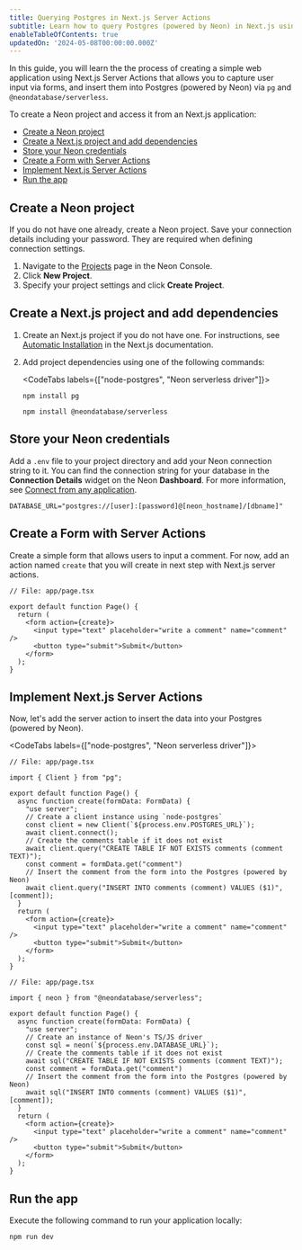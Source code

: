 ```yaml
---
title: Querying Postgres in Next.js Server Actions
subtitle: Learn how to query Postgres (powered by Neon) in Next.js using Server Actions
enableTableOfContents: true
updatedOn: '2024-05-08T00:00:00.000Z'
---
```


In this guide, you will learn the the process of creating a simple web application using Next.js Server Actions that allows you to capture user input via forms, and insert them into Postgres (powered by Neon) via `pg` and `@neondatabase/serverless`.

To create a Neon project and access it from an Next.js application:

- [Create a Neon project](#create-a-neon-project)
- [Create a Next.js project and add dependencies](#create-a-nextjs-project-and-add-dependencies)
- [Store your Neon credentials](#store-your-neon-credentials)
- [Create a Form with Server Actions](#create-a-form-with-server-actions)
- [Implement Next.js Server Actions](#implement-nextjs-server-actions)
- [Run the app](#run-the-app)

## Create a Neon project

If you do not have one already, create a Neon project. Save your connection details including your password. They are required when defining connection settings.

1. Navigate to the [Projects](https://console.neon.tech/app/projects) page in the Neon Console.
2. Click **New Project**.
3. Specify your project settings and click **Create Project**.

## Create a Next.js project and add dependencies

1. Create an Next.js project if you do not have one. For instructions, see [Automatic Installation](https://nextjs.org/docs/getting-started/installation#automatic-installation) in the Next.js documentation.

2. Add project dependencies using one of the following commands:

    <CodeTabs labels={["node-postgres", "Neon serverless driver"]}>

      ```shell
      npm install pg
      ```

      ```shell
      npm install @neondatabase/serverless
      ```

    </CodeTabs>

## Store your Neon credentials

Add a `.env` file to your project directory and add your Neon connection string to it. You can find the connection string for your database in the **Connection Details** widget on the Neon **Dashboard**. For more information, see [Connect from any application](/docs/connect/connect-from-any-app).

```shell shouldWrap
DATABASE_URL="postgres://[user]:[password]@[neon_hostname]/[dbname]"
```

## Create a Form with Server Actions

Create a simple form that allows users to input a comment. For now, add an action named `create` that you will create in next step with Next.js server actions.

```tsx
// File: app/page.tsx

export default function Page() {
  return (
    <form action={create}>
      <input type="text" placeholder="write a comment" name="comment" />
      <button type="submit">Submit</button>
    </form>
  );
}
```

## Implement Next.js Server Actions

Now, let's add the server action to insert the data into your Postgres (powered by Neon).

<CodeTabs labels={["node-postgres", "Neon serverless driver"]}>

  ```tsx {3,6-16}
  // File: app/page.tsx

  import { Client } from "pg";

  export default function Page() {
    async function create(formData: FormData) {
      "use server";
      // Create a client instance using `node-postgres`
      const client = new Client(`${process.env.POSTGRES_URL}`);
      await client.connect();
      // Create the comments table if it does not exist
      await client.query("CREATE TABLE IF NOT EXISTS comments (comment TEXT)");
      const comment = formData.get("comment")
      // Insert the comment from the form into the Postgres (powered by Neon)
      await client.query("INSERT INTO comments (comment) VALUES ($1)", [comment]);
    }
    return (
      <form action={create}>
        <input type="text" placeholder="write a comment" name="comment" />
        <button type="submit">Submit</button>
      </form>
    );
  }
  ```

  ```tsx {3,6-15}
  // File: app/page.tsx

  import { neon } from "@neondatabase/serverless";

  export default function Page() {
    async function create(formData: FormData) {
      "use server";
      // Create an instance of Neon's TS/JS driver
      const sql = neon(`${process.env.DATABASE_URL}`);
      // Create the comments table if it does not exist
      await sql("CREATE TABLE IF NOT EXISTS comments (comment TEXT)");
      const comment = formData.get("comment")
      // Insert the comment from the form into the Postgres (powered by Neon)
      await sql("INSERT INTO comments (comment) VALUES ($1)", [comment]);
    }
    return (
      <form action={create}>
        <input type="text" placeholder="write a comment" name="comment" />
        <button type="submit">Submit</button>
      </form>
    );
  }
  ```

## Run the app

Execute the following command to run your application locally:

```shell
npm run dev
```

</CodeTabs>

<NeedHelp />